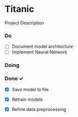 # Titanic

Project Description

### Do

- [ ] Document model architecture  
- [ ] Implement Neural Network  

### Doing


### Done ✓

- [x] Save model to file  
- [x] Retrain models  
- [x] Refine data preprocessing  

